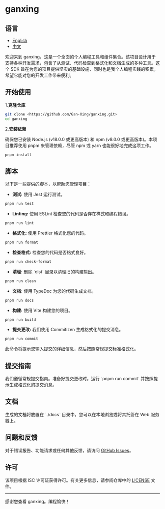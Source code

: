 # ganxing

## 语言

- [English](README.md)
- [中文](README.zh.md)

欢迎来到 ganxing，这是一个全面的个人编程工具和组件集合。该项目设计用于支持各种开发需求，包含了从测试、代码检查到格式化和文档生成的多种工具。这个 SDK 旨在为您的项目提供坚实的基础设施，同时也是我个人编程实践的积累，希望它能对您的开发工作带来便利。

## 开始使用

1.**克隆仓库**

```bash
git clone <https://github.com/Gan-Xing/ganxing.git>
cd ganxing
```

2.**安装依赖**

确保您已安装 Node.js (v18.0.0 或更高版本) 和 npm (v8.0.0 或更高版本)。本项目推荐使用 pnpm 来管理依赖，尽管 npm 或 yarn 也能很好地完成这项工作。

```bash
pnpm install
```

## 脚本

以下是一些提供的脚本，以帮助您管理项目：

- **测试:** 使用 Jest 运行测试。

```bash
pnpm run test
```

- **Linting:** 使用 ESLint 检查您的代码是否存在样式和编程错误。

```bash
pnpm run lint
```

- **格式化:** 使用 Prettier 格式化您的代码。

```bash
pnpm run format
```

- **检查格式:** 检查您的代码是否格式良好。

```bash
pnpm run check-format
```

- **清理:** 删除 \`dist\` 目录以清理旧的构建输出。

```bash
pnpm run clean
```

- **文档:** 使用 TypeDoc 为您的代码生成文档。

```bash
pnpm run docs
```

- **构建:** 使用 Vite 构建您的项目。

```bash
pnpm run build
```

- **提交更改:** 我们使用 Commitizen 生成格式化的提交消息。

```bash
pnpm run commit
```

此命令将提示您输入提交的详细信息，然后按照常规提交标准格式化。

## 提交指南

我们遵循常规提交指南。准备好提交更改时，运行 \`pnpm run commit\` 并按照提示生成格式化的提交消息。

## 文档

生成的文档将放置在 \`./docs\` 目录中，您可以在本地浏览或将其托管在 Web 服务器上。

## 问题和反馈

对于错误报告、功能请求或任何其他反馈，请访问 [GitHub Issues](https://github.com/Gan-Xing/ganxing/issues)。

## 许可

该项目根据 ISC 许可证获得许可。有关更多信息，请参阅仓库中的 [LICENSE](LICENSE) 文件。

---

感谢您查看 ganxing。编程愉快！
